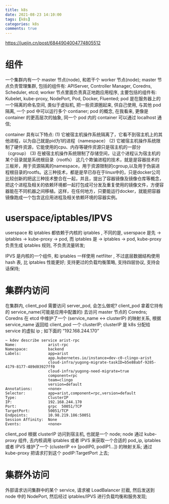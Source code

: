 ```yaml
---
title: k8s
date: 2021-08-23 14:10:00
tags: [k8s]
categories: k8s
comments: true
---
```


https://juejin.cn/post/6844904004774805512
# 组件
一个集群内有一个 master 节点(node), 和若干个 worker 节点(node);
master 节点负责管理集群, 包括的组件有: APIServer, Controller Manager, Coredns, Scheduler, etcd;
worker 节点里面负责真正地跑应用程序, 主要包括的组件有: Kubelet, kube-proxy, NodePort, Pod, Docker, Fluented;
pod 是在服务器上的一个隔离的命名空间, 类似于虚拟机, 把一些资源圈起来, 供自己使用, 与其他 pod 隔离, 一个 pod 中可以运行多个 contianer;
pod 的概念, 在我看来, 更像是 container 的更高层次的抽象, 同一个 pod 内的 container 可以通过 localhost 通信;

container 具有以下特点:
(1) 它被宿主机操作系统隔离了，它看不到宿主机上的其他进程，以为自己就是pid为1的进程（namespace）
(2) 它被宿主机操作系统限制了硬件资源，它能使用的cpu、内存等硬件资源只是宿主机的一部分（cgroup）
(3) 在被宿主机操作系统限制了存储空间，让这个进程认为宿主机的某个目录就是系统根目录（rootfs）
这几个欺骗进程的技术，就是是容器技术的三板斧，用于资源隔离的namespace，用于资源限制的cgroup,以及用于伪装进程根目录的rootfs。这三种技术，都是是早已存在于linux中的，只是docker公司比较创新的把这三种技术整合在一起，并且，提出了容器镜像及镜像仓库等概念，把这个进程及相关的依赖环境都一起打包成可分发及重复使用的镜像文件，方便容器能在不同机器之间移植。这样，在任何地方，只要能运行docker，就能把容器镜像跑成一个包含这应用进程及相关依赖环境的容器实例。

# userspace/iptables/IPVS
userspace 和 iptables 都依赖于内核的 iptables , 不同的是, userspace 是先 -> iptables -> kube-proxy -> pod, 而 iptables 是 -> iptables -> pod, kube-proxy 负责生成 iptables 规则, 不负责流量转发;

IPVS 是内核的一个组件, 和 iptables 一样使用 netfilter , 不过底层数据结构使用 hash 表, 比 iptables 性能更好; 支持更过的负载均衡策略, 支持四层协议, 支持会话保持;

# 集群内访问
在集群内, client_pod 需要访问 server_pod, 会怎么做呢?
client_pod 拿着它持有的 service_name(可能是应用中配置的) 去访问 master 节点的 Coredns; 
Coredns 在 etcd 中维护了一个 (service_name <-> clusterIP) 的映射关系, 根据 service_name 返回给 client_pod 一个 clusterIP;
clusterIP 是 k8s 分配给 service 的虚拟 ip ; 如下面的 “192.168.244.170”
```
~ kdev describe service arist-rpc
Name:              arist-rpc
Namespace:         backend
Labels:            app=arist
                   app.kubernetes.io/instance=dev-c0-clingo-arist
                   cloud-infra/yugong-migrate-taskID=b5e88abf-9285-4179-8177-489d03927ff0
                   cloud-infra/yugong-need-migrate=true
                   component=rpc
                   team=clingo
                   version=default
Annotations:       <none>
Selector:          app=arist,component=rpc,version=default
Type:              ClusterIP
IP:                192.168.244.170
Port:              grpc  50051/TCP
TargetPort:        50051/TCP
Endpoints:         10.98.219.186:50051
Session Affinity:  None
Events:            <none>
```

client_pod 根据 clusterIP 访问到宿主机, 也就是一个 node;
node 通过 kube-proxy 组件, 去内核调用 iptables 或者 IPVS 来获取一个合适的 pod_ip, iptables 或者 IPVS 维护了一个 (clusterIP <-> [podIP0, podIP1...]) 的映射关系;
通过 kube-proxy 把请求打到这个 podIP:TargetPort 上去;


# 集群外访问
外部请求访问集群中的某个 service, 请求被 LoadBalancer 拦截, 然后发送到 node 中的 NodePort, 然后经过 iptables/IPVS 进行负载均衡和服务发现;














